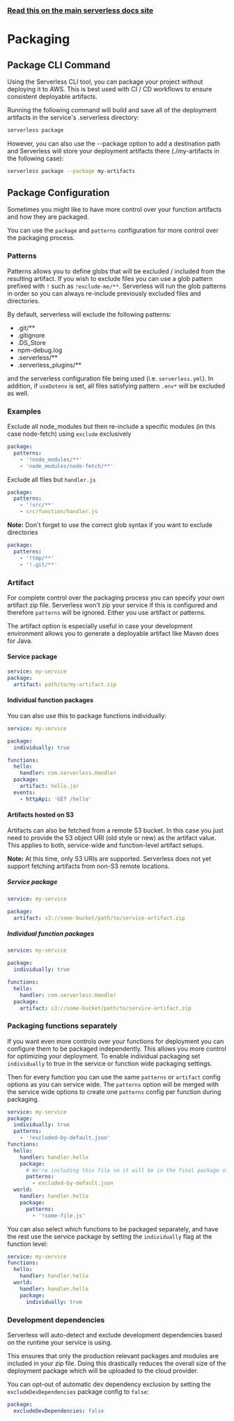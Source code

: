 <!--
title: Serverless Framework - Packaging
description: How the Serverless Framework packages your AWS Lambda functions and other available options
layout: Doc
-->

<!-- DOCS-SITE-LINK:START automatically generated  -->

### [Read this on the main serverless docs site](https://www.serverless.com/framework/docs/providers/aws/guide/packaging)

<!-- DOCS-SITE-LINK:END -->

# Packaging

## Package CLI Command

Using the Serverless CLI tool, you can package your project without deploying it to AWS. This is best used with CI / CD workflows to ensure consistent deployable artifacts.

Running the following command will build and save all of the deployment artifacts in the service's .serverless directory:

```bash
serverless package
```

However, you can also use the --package option to add a destination path and Serverless will store your deployment artifacts there (./my-artifacts in the following case):

```bash
serverless package --package my-artifacts
```

## Package Configuration

Sometimes you might like to have more control over your function artifacts and how they are packaged.

You can use the `package` and `patterns` configuration for more control over the packaging process.

### Patterns

Patterns allows you to define globs that will be excluded / included from the resulting artifact. If you wish to exclude files you can use a glob pattern prefixed with `!` such as `!exclude-me/**`.
Serverless will run the glob patterns in order so you can always re-include previously excluded files and directories.

By default, serverless will exclude the following patterns:

- .git/\*\*
- .gitignore
- .DS_Store
- npm-debug.log
- .serverless/\*\*
- .serverless_plugins/\*\*

and the serverless configuration file being used (i.e. `serverless.yml`). In addition, if `useDotenv` is set, all files satisfying pattern `.env*` will be excluded as well.

### Examples

Exclude all node_modules but then re-include a specific modules (in this case node-fetch) using `exclude` exclusively

```yml
package:
  patterns:
    - '!node_modules/**'
    - 'node_modules/node-fetch/**'
```

Exclude all files but `handler.js`

```yml
package:
  patterns:
    - '!src/**'
    - src/function/handler.js
```

**Note:** Don't forget to use the correct glob syntax if you want to exclude directories

```yml
package:
  patterns:
    - '!tmp/**'
    - '!.git/**'
```

### Artifact

For complete control over the packaging process you can specify your own artifact zip file.
Serverless won't zip your service if this is configured and therefore `patterns` will be ignored. Either you use artifact or patterns.

The artifact option is especially useful in case your development environment allows you to generate a deployable artifact like Maven does for Java.

#### Service package

```yml
service: my-service
package:
  artifact: path/to/my-artifact.zip
```

#### Individual function packages

You can also use this to package functions individually:

```yml
service: my-service

package:
  individually: true

functions:
  hello:
    handler: com.serverless.Handler
  package:
    artifact: hello.jar
  events:
    - httpApi: 'GET /hello'
```

#### Artifacts hosted on S3

Artifacts can also be fetched from a remote S3 bucket. In this case you just need to provide the S3 object URI (old style or new) as the artifact value. This applies to both, service-wide and function-level artifact setups.

**Note:** At this time, only S3 URIs are supported. Serverless does not yet support fetching artifacts from non-S3 remote locations.

##### Service package

```yml
service: my-service

package:
  artifact: s3://some-bucket/path/to/service-artifact.zip
```

##### Individual function packages

```yml
service: my-service

package:
  individually: true

functions:
  hello:
    handler: com.serverless.Handler
  package:
    artifact: s3://some-bucket/path/to/service-artifact.zip
```

### Packaging functions separately

If you want even more controls over your functions for deployment you can configure them to be packaged independently. This allows you more control for optimizing your deployment. To enable individual packaging set `individually` to true in the service or function wide packaging settings.

Then for every function you can use the same `patterns` or `artifact` config options as you can service wide. The `patterns` option will be merged with the service wide options to create one `patterns` config per function during packaging.

```yml
service: my-service
package:
  individually: true
  patterns:
    - '!excluded-by-default.json'
functions:
  hello:
    handler: handler.hello
    package:
      # We're including this file so it will be in the final package of this function only
      patterns:
        - excluded-by-default.json
  world:
    handler: handler.hello
    package:
      patterns:
        - '!some-file.js'
```

You can also select which functions to be packaged separately, and have the rest use the service package by setting the `individually` flag at the function level:

```yml
service: my-service
functions:
  hello:
    handler: handler.hello
  world:
    handler: handler.hello
    package:
      individually: true
```

### Development dependencies

Serverless will auto-detect and exclude development dependencies based on the runtime your service is using.

This ensures that only the production relevant packages and modules are included in your zip file. Doing this drastically reduces the overall size of the deployment package which will be uploaded to the cloud provider.

You can opt-out of automatic dev dependency exclusion by setting the `excludeDevDependencies` package config to `false`:

```yml
package:
  excludeDevDependencies: false
```
